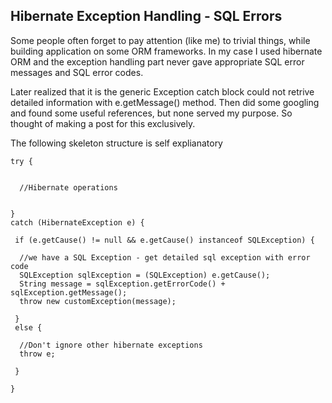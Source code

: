 ## Hibernate Exception Handling - SQL Errors

Some people often forget to pay attention (like me) to trivial things, while building application on some ORM frameworks. 
In my case I used hibernate ORM and the exception handling part never gave appropriate SQL error messages and SQL error codes.

Later realized that it is the generic Exception catch block could not retrive detailed information with e.getMessage() method. 
Then did some googling and found some useful references, but none served my purpose. 
So thought of making a post for this exclusively.


The following skeleton structure is self explianatory

```
try {


  //Hibernate operations


}
catch (HibernateException e) {

 if (e.getCause() != null && e.getCause() instanceof SQLException) {             

  //we have a SQL Exception - get detailed sql exception with error code
  SQLException sqlException = (SQLException) e.getCause();
  String message = sqlException.getErrorCode() + sqlException.getMessage();
  throw new customException(message);

 }
 else {

  //Don't ignore other hibernate exceptions
  throw e;

 }

}
```
